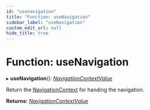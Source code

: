 ```yaml
---
id: "usenavigation"
title: "Function: useNavigation"
sidebar_label: "useNavigation"
custom_edit_url: null
hide_title: true
---
```


# Function: useNavigation

▸ **useNavigation**(): [*NavigationContextValue*](../types/navigationcontextvalue.md)

Return the [NavigationContext](../variables/navigationcontext.md) for handing the navigation.

**Returns:** [*NavigationContextValue*](../types/navigationcontextvalue.md)
